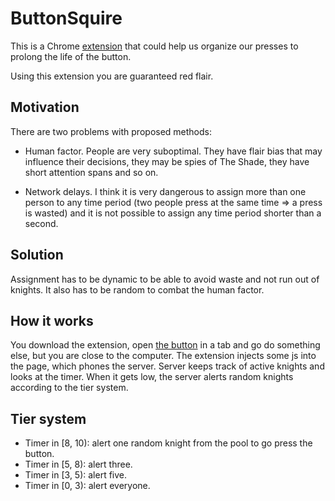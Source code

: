 # ButtonSquire

This is a Chrome [extension](https://chrome.google.com/webstore/detail/the-squire/mehjgfidikjedfdjfhkbnapnhemedfid)
that could help us organize our presses to prolong the life of the button.

Using this extension you are guaranteed red flair.

## Motivation

There are two problems with proposed methods:

* Human factor. People are very suboptimal. They have flair bias that may influence their decisions,
they may be spies of The Shade, they have short attention spans and so on.

* Network delays. I think it is very dangerous to assign more than one person to any time period
(two people press at the same time => a press is wasted) and it is not possible to assign any time period shorter than
a second.

## Solution

Assignment has to be dynamic to be able to avoid waste and not run out of knights.
It also has to be random to combat the human factor.

## How it works

You download the extension, open [the button](http://reddit.com/r/thebutton) in a tab and go do something else, but you are close to the computer.
The extension injects some js into the page, which phones the server. Server keeps track of active knights and looks at the timer.
When it gets low, the server alerts random knights according to the tier system.

## Tier system

* Timer in [8, 10): alert one random knight from the pool to go press the button.
* Timer in [5, 8): alert three.
* Timer in [3, 5): alert five.
* Timer in [0, 3): alert everyone.
